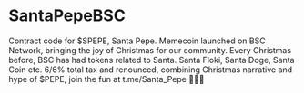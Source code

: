 # SantaPepeBSC
Contract code for $SPEPE, Santa Pepe. Memecoin launched on BSC Network, bringing the joy of Christmas for our community. Every Christmas before, BSC has had tokens related to Santa. Santa Floki, Santa Doge, Santa Coin etc. 6/6% total tax and renounced, combining Christmas narrative and hype of $PEPE, join the fun at t.me/Santa_Pepe 🎅🏻🐸
